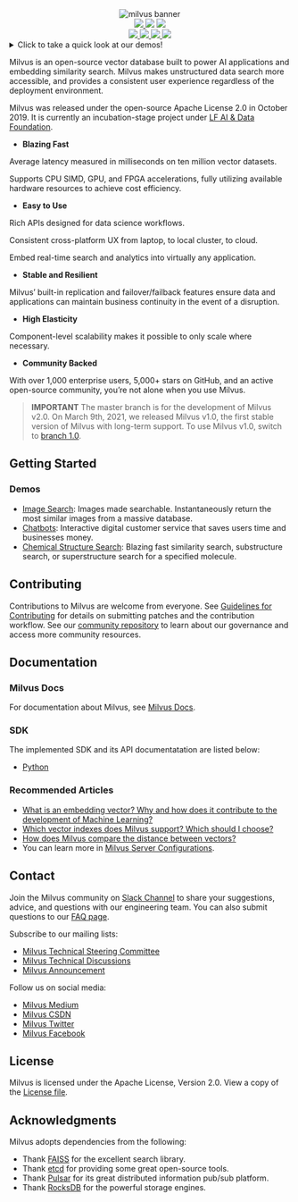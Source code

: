 <center>
<img src="https://zillizstorage.blob.core.windows.net/zilliz-assets/zilliz-assets/assets/readme_b829d6d8ed.png" alt="milvus banner">
</center>






<center>
  <a href="https://join.slack.com/t/milvusio/shared_invite/zt-e0u4qu3k-bI2GDNys3ZqX1YCJ9OM~GQ">
        <img src="https://img.shields.io/badge/Join-Slack-orange" />
  </a>
        <img src="https://img.shields.io/github/license/milvus-io/milvus" />
        <img src="https://img.shields.io/docker/pulls/milvusdb/milvus" />
</center>



<center>
  <a href="http://internal.zilliz.com:18080/jenkins/job/milvus-ci/job/master/">
        <img src="http://internal.zilliz.com:18080/jenkins/job/milvus-ci/job/master/badge/icon" />
  </a>
  <a href="https://bestpractices.coreinfrastructure.org/projects/3563">
        <img src="https://bestpractices.coreinfrastructure.org/projects/3563/badge" />
  </a>
  <a href="https://codecov.io/gh/milvus-io/milvus">
        <img src="https://codecov.io/gh/milvus-io/milvus/branch/master/graph/badge.svg" />
  </a>
  <a href="https://app.codacy.com/gh/milvus-io/milvus?utm_source=github.com&utm_medium=referral&utm_content=milvus-io/milvus&utm_campaign=Badge_Grade_Dashboard">
        <img src="https://api.codacy.com/project/badge/Grade/c4bb2ccfb51b47f99e43bfd1705edd95" />
  </a>
</center>





<details>
<summary>Click to take a quick look at our demos!</summary>
  <table>
  <tr>
    <td width="30%">
      <a href="https://zilliz.com/solutions">
        <img src="https://zillizstorage.blob.core.windows.net/zilliz-assets/zilliz-assets/assets/image_search_59a64e4f22.gif" />
      </a>
    </td>
    <td width="30%">
<a href="https://zilliz.com/solutions">
<img src="https://zillizstorage.blob.core.windows.net/zilliz-assets/zilliz-assets/assets/qa_df5ee7bd83.gif" />
</a>
    </td>
    <td width="30%">
<a href="https://zilliz.com/solutions">
<img src="https://zillizstorage.blob.core.windows.net/zilliz-assets/zilliz-assets/assets/mole_search_76f8340572.gif" />
</a>
    </td>
  </tr>
  <tr>
    <th>
      <a href="https://zilliz.com/solutions">Image search</a>
    </th>
    <th>
      <a href="https://zilliz.com/solutions">Chatbots</a>
    </th>
    <th>
      <a href="https://zilliz.com/solutions">Chemical structure search</a>
    </th>
  </tr>
</table>
</details>



Milvus is an open-source vector database built to power AI applications and embedding similarity search. Milvus makes unstructured data search more accessible, and provides a consistent user experience regardless of the deployment environment.

Milvus was released under the open-source Apache License 2.0 in October 2019. It is currently an incubation-stage project under [LF AI & Data Foundation](https://lfaidata.foundation/). 

- **Blazing Fast**

Average latency measured in milliseconds on ten million vector datasets.

Supports CPU SIMD, GPU, and FPGA accelerations, fully utilizing available hardware resources to achieve cost efficiency.

- **Easy to Use**

Rich APIs designed for data science workflows.

Consistent cross-platform UX from laptop, to local cluster, to cloud.

Embed real-time search and analytics into virtually any application. 

- **Stable and Resilient**

Milvus’ built-in replication and failover/failback features ensure data and applications can maintain business continuity in the event of a disruption.

-  **High Elasticity**

Component-level scalability makes it possible to only scale where necessary.

- **Community Backed**

With over 1,000 enterprise users, 5,000+ stars on GitHub, and an active open-source community, you’re not alone when you use Milvus.

> **IMPORTANT** The master branch is for the development of Milvus v2.0. On March 9th, 2021, we released Milvus v1.0, the first stable version of Milvus with long-term support. To use Milvus v1.0, switch to [branch 1.0](https://github.com/milvus-io/milvus/tree/1.0).

## Getting Started


### Demos

- [Image Search](https://zilliz.com/milvus-demos): Images made searchable. Instantaneously return the most similar images from a massive database.
- [Chatbots](https://zilliz.com/milvus-demos): Interactive digital customer service that saves users time and businesses money.
- [Chemical Structure Search](https://zilliz.com/milvus-demos): Blazing fast similarity search, substructure search, or superstructure search for a specified molecule.

## Contributing

Contributions to Milvus are welcome from everyone. See [Guidelines for Contributing](https://github.com/milvus-io/milvus/blob/master/CONTRIBUTING.md) for details on submitting patches and the contribution workflow. See our [community repository](https://github.com/milvus-io/community) to learn about our governance and access more community resources.

## Documentation

### Milvus Docs

For documentation about Milvus, see [Milvus Docs](https://milvus.io/docs/overview.md).

### SDK

The implemented SDK and its API documentatation are listed below:

- [Python](https://github.com/milvus-io/pymilvus/tree/1.x)

### Recommended Articles

- [What is an embedding vector? Why and how does it contribute to the development of Machine Learning?](https://milvus.io/docs/v1.0.0/vector.md)
- [Which vector indexes does Milvus support? Which should I choose?](https://milvus.io/docs/v1.0.0/index.md)
- [How does Milvus compare the distance between vectors?](https://milvus.io/docs/v1.0.0/metric.md)
- You can learn more in [Milvus Server Configurations](https://milvus.io/docs/v1.0.0/milvus_config.md).

## Contact

Join the Milvus community on [Slack Channel](https://join.slack.com/t/milvusio/shared_invite/zt-e0u4qu3k-bI2GDNys3ZqX1YCJ9OM~GQ) to share your suggestions, advice, and questions with our engineering team. You can also submit questions to our [FAQ page](https://milvus.io/docs/v1.0.0/performance_faq.md).

Subscribe to our mailing lists:

- [Milvus Technical Steering Committee](https://lists.lfai.foundation/g/milvus-tsc)
- [Milvus Technical Discussions](https://lists.lfai.foundation/g/milvus-technical-discuss)
- [Milvus Announcement](https://lists.lfai.foundation/g/milvus-announce)

Follow us on social media:

- [Milvus Medium](https://medium.com/@milvusio)
- [Milvus CSDN](https://zilliz.blog.csdn.net/)
- [Milvus Twitter](https://twitter.com/milvusio)
- [Milvus Facebook](https://www.facebook.com/io.milvus.5)

## License

Milvus is licensed under the Apache License, Version 2.0. View a copy of the [License file](https://github.com/milvus-io/milvus/blob/master/LICENSE).

## Acknowledgments

Milvus adopts dependencies from the following:

- Thank [FAISS](https://github.com/facebookresearch/faiss) for the excellent search library.
- Thank [etcd](https://github.com/coreos/etcd) for providing some great open-source tools.
- Thank [Pulsar](https://github.com/apache/pulsar) for its great distributed information pub/sub platform.
- Thank [RocksDB](https://github.com/facebook/rocksdb) for the powerful storage engines.
